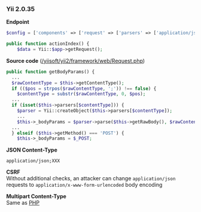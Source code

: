 ### Yii 2.0.35

**Endpoint**
```php
$config = ['components' => ['request' => ['parsers' => ['application/json' => 'yii\web\JsonParser'

public function actionIndex() {
    $data = Yii::$app->getRequest();
```

**Source code** ([/yiisoft/yii2/framework/web/Request.php](https://github.com/yiisoft/yii2/blob/175a20100496b46952f0226385880d17d0ed5cbb/framework/web/Request.php#L551-L573))
```php
public function getBodyParams() {
  ...
  $rawContentType = $this->getContentType();
  if (($pos = strpos($rawContentType, ';')) !== false) {
    $contentType = substr($rawContentType, 0, $pos);
  ...
  if (isset($this->parsers[$contentType])) {
    $parser = Yii::createObject($this->parsers[$contentType]);
    ...
    $this->_bodyParams = $parser->parse($this->getRawBody(), $rawContentType);
  ...
  } elseif ($this->getMethod() === 'POST') {
    $this->_bodyParams = $_POST;
```

**JSON Content-Type**
```
application/json;XXX
```

**CSRF**  
Without additional checks, an attacker can change `application/json` requests to `application/x-www-form-urlencoded` body encoding

**Multipart Content-Type**  
Same as [PHP](ct-tricks/PHP.md)